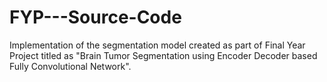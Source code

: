 # FYP---Source-Code
Implementation of the segmentation model created as part of Final Year Project titled as "Brain Tumor Segmentation using Encoder Decoder based Fully Convolutional Network".
